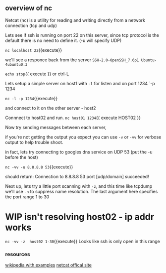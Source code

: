 ## overview of nc

Netcat (nc) is a utility for reading and writing directly from a network connection (tcp and udp)

Lets see if ssh is running on port 22 on this server, since tcp protocol is the default there is no need to define it. (-u will specify UDP)

`nc localhost 22`{{execute}}

we'll see a responce back from the server `SSH-2.0-OpenSSH_7.6p1 Ubuntu-4ubuntu0.3` 

`echo stop`{{ execute }} 
or ctrl-L



Lets setup a simple server on host1 with `-l` for listen and on port 1234 `-p 1234

`nc -l -p 1234`{{execute}}

and connect to it on the other server - host2

Connnect to host02 and run.
`nc host01 1234`{{ execute HOST02 }}

Now try sending messages between each server, 

if you're not getting the output you expect you can use `-v` or `-vv` for verbose output to help trouble shoot.

in fact, lets try connecting to  googles dns service on UDP 53 (put the -u before the host)

`nc -vv -u 8.8.8.8 53`{{execute}}

should return: Connection to 8.8.8.8 53 port [udp/domain] succeeded!

Next up, lets try a little port scanning with `-z`, and this time like tcpdump we'll use `-n` to suppress name resolution. The last argument here specifies the port range 1 to 30
# WIP isn't resolving host02 - ip addr works
`nc -vv -z  host02 1-30`{{execute}}
Looks like ssh is only open in this range


### resources

[wikipedia with examples](https://en.wikipedia.org/wiki/Netcat)
[netcat offical site](http://nc110.sourceforge.net/)
